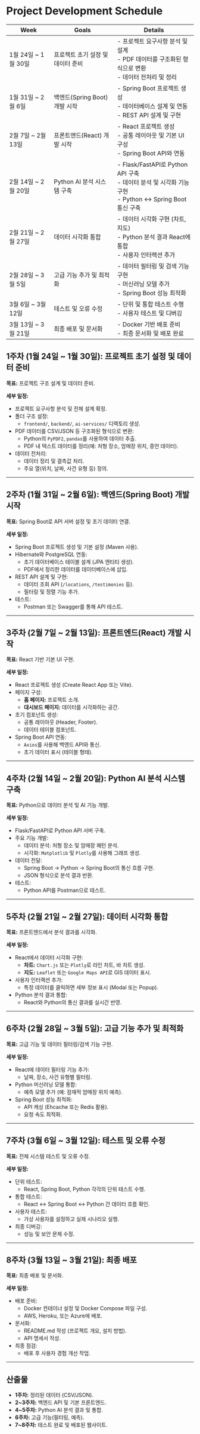 # Project Development Schedule

| Week | Goals | Details |
|------|-------|---------|
| 1월 24일 ~ 1월 30일 | 프로젝트 초기 설정 및 데이터 준비 | - 프로젝트 요구사항 분석 및 설계<br>- PDF 데이터를 구조화된 형식으로 변환<br>- 데이터 전처리 및 정리 |
| 1월 31일 ~ 2월 6일 | 백엔드(Spring Boot) 개발 시작 | - Spring Boot 프로젝트 생성<br>- 데이터베이스 설계 및 연동<br>- REST API 설계 및 구현 |
| 2월 7일 ~ 2월 13일 | 프론트엔드(React) 개발 시작 | - React 프로젝트 생성<br>- 공통 레이아웃 및 기본 UI 구성<br>- Spring Boot API와 연동 |
| 2월 14일 ~ 2월 20일 | Python AI 분석 시스템 구축 | - Flask/FastAPI로 Python API 구축<br>- 데이터 분석 및 시각화 기능 구현<br>- Python ↔ Spring Boot 통신 구축 |
| 2월 21일 ~ 2월 27일 | 데이터 시각화 통합 | - 데이터 시각화 구현 (차트, 지도)<br>- Python 분석 결과 React에 통합<br>- 사용자 인터랙션 추가 |
| 2월 28일 ~ 3월 5일 | 고급 기능 추가 및 최적화 | - 데이터 필터링 및 검색 기능 구현<br>- 머신러닝 모델 추가<br>- Spring Boot 성능 최적화 |
| 3월 6일 ~ 3월 12일 | 테스트 및 오류 수정 | - 단위 및 통합 테스트 수행<br>- 사용자 테스트 및 디버깅 |
| 3월 13일 ~ 3월 21일 | 최종 배포 및 문서화 | - Docker 기반 배포 준비<br>- 최종 문서화 및 배포 완료 |

## 1주차 (1월 24일 ~ 1월 30일): 프로젝트 초기 설정 및 데이터 준비
**목표:** 프로젝트 구조 설계 및 데이터 준비.

**세부 일정:**
- 프로젝트 요구사항 분석 및 전체 설계 확정.
- 폴더 구조 설정:
  - `frontend/`, `backend/`, `ai-services/` 디렉토리 생성.
- PDF 데이터를 CSV/JSON 등 구조화된 형식으로 변환:
  - Python의 `PyPDF2`, `pandas`를 사용하여 데이터 추출.
  - PDF 내 텍스트 데이터를 정리(예: 처형 장소, 암매장 위치, 증언 데이터).
- 데이터 전처리:
  - 데이터 정리 및 결측값 처리.
  - 주요 열(위치, 날짜, 사건 유형 등) 정의.

---

## 2주차 (1월 31일 ~ 2월 6일): 백엔드(Spring Boot) 개발 시작
**목표:** Spring Boot로 API 서버 설정 및 초기 데이터 연결.

**세부 일정:**
- Spring Boot 프로젝트 생성 및 기본 설정 (Maven 사용).
- Hibernate와 PostgreSQL 연동:
  - 초기 데이터베이스 테이블 설계 (JPA 엔티티 생성).
  - PDF에서 정리한 데이터를 데이터베이스에 삽입.
- REST API 설계 및 구현:
  - 데이터 조회 API (`/locations`, `/testimonies` 등).
  - 필터링 및 정렬 기능 추가.
- 테스트:
  - Postman 또는 Swagger를 통해 API 테스트.

---

## 3주차 (2월 7일 ~ 2월 13일): 프론트엔드(React) 개발 시작
**목표:** React 기반 기본 UI 구현.

**세부 일정:**
- React 프로젝트 생성 (Create React App 또는 Vite).
- 페이지 구성:
  - **홈 페이지:** 프로젝트 소개.
  - **대시보드 페이지:** 데이터를 시각화하는 공간.
- 초기 컴포넌트 생성:
  - 공통 레이아웃 (Header, Footer).
  - 데이터 테이블 컴포넌트.
- Spring Boot API 연동:
  - `Axios`를 사용해 백엔드 API와 통신.
  - 초기 데이터 표시 (테이블 형태).

---

## 4주차 (2월 14일 ~ 2월 20일): Python AI 분석 시스템 구축
**목표:** Python으로 데이터 분석 및 AI 기능 개발.

**세부 일정:**
- Flask/FastAPI로 Python API 서버 구축.
- 주요 기능 개발:
  - 데이터 분석: 처형 장소 및 암매장 패턴 분석.
  - 시각화: `Matplotlib` 및 `Plotly`를 사용해 그래프 생성.
- 데이터 전달:
  - Spring Boot -> Python -> Spring Boot의 통신 흐름 구현.
  - JSON 형식으로 분석 결과 반환.
- 테스트:
  - Python API를 Postman으로 테스트.

---

## 5주차 (2월 21일 ~ 2월 27일): 데이터 시각화 통합
**목표:** 프론트엔드에서 분석 결과를 시각화.

**세부 일정:**
- React에서 데이터 시각화 구현:
  - **차트:** `Chart.js` 또는 `Plotly`로 라인 차트, 바 차트 생성.
  - **지도:** `Leaflet` 또는 `Google Maps API`로 GIS 데이터 표시.
- 사용자 인터랙션 추가:
  - 특정 데이터를 클릭하면 세부 정보 표시 (Modal 또는 Popup).
- Python 분석 결과 통합:
  - React와 Python의 통신 결과를 실시간 반영.

---

## 6주차 (2월 28일 ~ 3월 5일): 고급 기능 추가 및 최적화
**목표:** 고급 기능 및 데이터 필터링/검색 기능 구현.

**세부 일정:**
- React에 데이터 필터링 기능 추가:
  - 날짜, 장소, 사건 유형별 필터링.
- Python 머신러닝 모델 통합:
  - 예측 모델 추가 (예: 잠재적 암매장 위치 예측).
- Spring Boot 성능 최적화:
  - API 캐싱 (Ehcache 또는 Redis 활용).
  - 요청 속도 최적화.

---

## 7주차 (3월 6일 ~ 3월 12일): 테스트 및 오류 수정
**목표:** 전체 시스템 테스트 및 오류 수정.

**세부 일정:**
- 단위 테스트:
  - React, Spring Boot, Python 각각의 단위 테스트 수행.
- 통합 테스트:
  - React ↔ Spring Boot ↔ Python 간 데이터 흐름 확인.
- 사용자 테스트:
  - 가상 사용자를 설정하고 실제 시나리오 실행.
- 최종 디버깅:
  - 성능 및 보안 문제 수정.

---

## 8주차 (3월 13일 ~ 3월 21일): 최종 배포
**목표:** 최종 배포 및 문서화.

**세부 일정:**
- 배포 준비:
  - Docker 컨테이너 설정 및 Docker Compose 파일 구성.
  - AWS, Heroku, 또는 Azure에 배포.
- 문서화:
  - README.md 작성 (프로젝트 개요, 설치 방법).
  - API 명세서 작성.
- 최종 점검:
  - 배포 후 사용자 경험 개선 작업.

---

## 산출물
- **1주차:** 정리된 데이터 (CSV/JSON).
- **2~3주차:** 백엔드 API 및 기본 프론트엔드.
- **4~5주차:** Python AI 분석 결과 및 통합.
- **6주차:** 고급 기능(필터링, 예측).
- **7~8주차:** 테스트 완료 및 배포된 웹사이트.